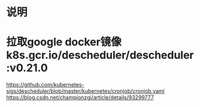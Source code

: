# 说明
# 拉取google docker镜像 k8s.gcr.io/descheduler/descheduler:v0.21.0

https://github.com/kubernetes-sigs/descheduler/blob/master/kubernetes/cronjob/cronjob.yaml
https://blog.csdn.net/championzgj/article/details/93299777

